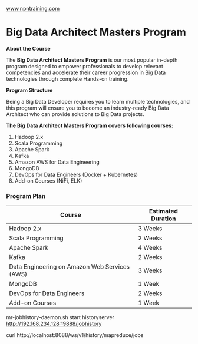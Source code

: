 <a href="www.npntraining.com">www.npntraining.com</a>


# Big Data Architect Masters Program

__About the Course__

The **Big Data Architect Masters Program** is our most popular in-depth program designed to empower professionals to develop relevant competencies and accelerate their career progression in Big Data technologies through complete Hands-on training.

**Program Structure**

Being a Big Data Developer requires you to learn multiple technologies, and this program will ensure you to become an industry-ready Big Data Architect who can provide solutions to Big Data projects.

**The Big Data Architect Masters Program covers following courses:**

1. Hadoop 2.x
2. Scala Programming
3. Apache Spark
4. Kafka
5. Amazon AWS for Data Engineering
6. MongoDB
7. DevOps for Data Engineers (Docker + Kubernetes)
8. Add-on Courses (NiFi, ELK)



### Program Plan

| Course                                        | Estimated Duration |
| --------------------------------------------- | ------------------ |
| Hadoop 2.x                                    | 3 Weeks            |
| Scala Programming                             | 2 Weeks            |
| Apache Spark                                  | 4 Weeks            |
| Kafka                                         | 2 Weeks            |
| Data Engineering on Amazon Web Services (AWS) | 3 Weeks            |
| MongoDB                                       | 1 Week             |
| DevOps for Data Engineers                     | 2 Weeks            |
| Add-on Courses                                | 1 Week             |

mr-jobhistory-daemon.sh start historyserver
http://192.168.234.128:19888/jobhistory


curl http://localhost:8088/ws/v1/history/mapreduce/jobs